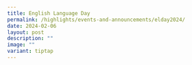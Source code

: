 ```yaml
---
title: English Language Day
permalink: /highlights/events-and-announcements/elday2024/
date: 2024-02-06
layout: post
description: ""
image: ""
variant: tiptap
---
```

